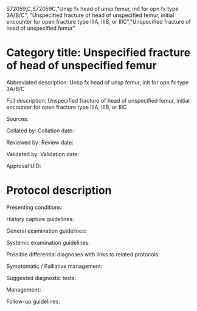 S72059,C,S72059C,"Unsp fx head of unsp femur, init for opn fx type 3A/B/C", "Unspecified fracture of head of unspecified femur, initial encounter for open fracture type IIIA, IIIB, or IIIC","Unspecified fracture of head of unspecified femur"
# Category title: Unspecified fracture of head of unspecified femur

Abbreviated description: Unsp fx head of unsp femur, init for opn fx type 3A/B/C

Full description: Unspecified fracture of head of unspecified femur, initial encounter for open fracture type IIIA, IIIB, or IIIC

Sources:

Collated by:
Collation date:

Reviewed by:
Review date:

Validated by:
Validation date:

Approval UID:

# Protocol description

Presenting conditions:

History capture guidelines:

General examination guidelines:

Systemic examination guidelines:

Possible differential diagnoses with links to related protocols:

Symptomatic / Palliative management:

Suggested diagnostic tests:

Management:

Follow-up guidelines:
